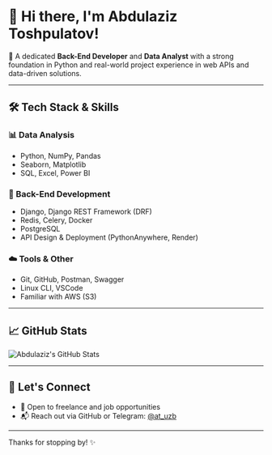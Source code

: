 # 👋 Hi there, I'm Abdulaziz Toshpulatov!

🎯 A dedicated **Back-End Developer** and **Data Analyst** with a strong foundation in Python and real-world project experience in web APIs and data-driven solutions.

---

## 🛠️ Tech Stack & Skills

### 📊 Data Analysis
- Python, NumPy, Pandas
- Seaborn, Matplotlib
- SQL, Excel, Power BI

### 🧩 Back-End Development
- Django, Django REST Framework (DRF)
- Redis, Celery, Docker
- PostgreSQL
- API Design & Deployment (PythonAnywhere, Render)

### ☁️ Tools & Other
- Git, GitHub, Postman, Swagger
- Linux CLI, VSCode
- Familiar with AWS (S3)

---

## 📈 GitHub Stats

![Abdulaziz's GitHub Stats](https://github-readme-stats.vercel.app/api?username=at-uzb&show_icons=true&count_private=true&hide=contribs&theme=radical)

---

## 🤝 Let's Connect

- 💼 Open to freelance and job opportunities
- 📬 Reach out via GitHub or Telegram: [@at_uzb](https://t.me/at_uzb)

---

Thanks for stopping by! ✨  
